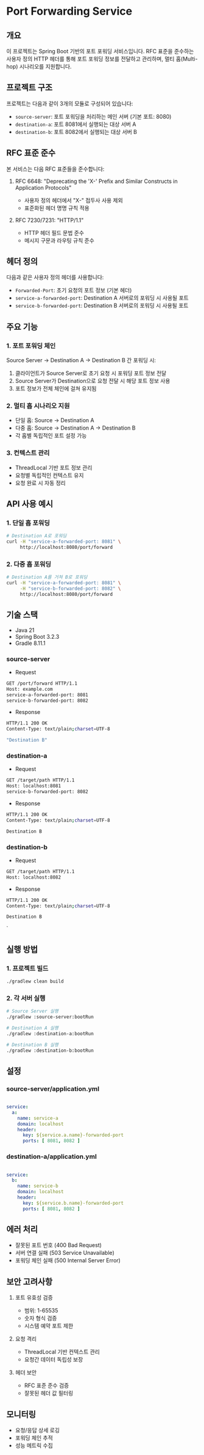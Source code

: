 # Port Forwarding Service

## 개요

이 프로젝트는 Spring Boot 기반의 포트 포워딩 서비스입니다. RFC 표준을 준수하는 사용자 정의 HTTP 헤더를 통해 포트 포워딩 정보를 전달하고 관리하며, 멀티 홉(Multi-hop) 시나리오를
지원합니다.

## 프로젝트 구조

프로젝트는 다음과 같이 3개의 모듈로 구성되어 있습니다:

- `source-server`: 포트 포워딩을 처리하는 메인 서버 (기본 포트: 8080)
- `destination-a`: 포트 8081에서 실행되는 대상 서버 A
- `destination-b`: 포트 8082에서 실행되는 대상 서버 B

## RFC 표준 준수

본 서비스는 다음 RFC 표준들을 준수합니다:

1. RFC 6648: "Deprecating the 'X-' Prefix and Similar Constructs in Application Protocols"
    - 사용자 정의 헤더에서 "X-" 접두사 사용 제외
    - 표준화된 헤더 명명 규칙 적용

2. RFC 7230/7231: "HTTP/1.1"
    - HTTP 헤더 필드 문법 준수
    - 메시지 구문과 라우팅 규칙 준수

## 헤더 정의

다음과 같은 사용자 정의 헤더를 사용합니다:

- `Forwarded-Port`: 초기 요청의 포트 정보 (기본 헤더)
- `service-a-forwarded-port`: Destination A 서버로의 포워딩 시 사용될 포트
- `service-b-forwarded-port`: Destination B 서버로의 포워딩 시 사용될 포트

## 주요 기능

### 1. 포트 포워딩 체인

Source Server → Destination A → Destination B 간 포워딩 시:

1. 클라이언트가 Source Server로 초기 요청 시 포워딩 포트 정보 전달
2. Source Server가 Destination으로 요청 전달 시 해당 포트 정보 사용
3. 포트 정보가 전체 체인에 걸쳐 유지됨

### 2. 멀티 홉 시나리오 지원

- 단일 홉: Source → Destination A
- 다중 홉: Source → Destination A → Destination B
- 각 홉별 독립적인 포트 설정 가능

### 3. 컨텍스트 관리

- ThreadLocal 기반 포트 정보 관리
- 요청별 독립적인 컨텍스트 유지
- 요청 완료 시 자동 정리

## API 사용 예시

### 1. 단일 홉 포워딩

```bash
# Destination A로 포워딩
curl -H "service-a-forwarded-port: 8081" \
     http://localhost:8080/port/forward
```

### 2. 다중 홉 포워딩

```bash
# Destination A를 거쳐 B로 포워딩
curl -H "service-a-forwarded-port: 8081" \
     -H "service-b-forwarded-port: 8082" \
     http://localhost:8080/port/forward
```

## 기술 스택

- Java 21
- Spring Boot 3.2.3
- Gradle 8.11.1

### source-server

- Request

```bash
GET /port/forward HTTP/1.1
Host: example.com
service-a-forwarded-port: 8081
service-b-forwarded-port: 8082
```

- Response

```bash
HTTP/1.1 200 OK
Content-Type: text/plain;charset=UTF-8

"Destination B"
```

### destination-a

- Request

```bash
GET /target/path HTTP/1.1
Host: localhost:8081
service-b-forwarded-port: 8082
```

- Response

```bash
HTTP/1.1 200 OK
Content-Type: text/plain;charset=UTF-8

Destination B
```

### destination-b

- Request

```bash
GET /target/path HTTP/1.1
Host: localhost:8082
```

- Response

```bash
HTTP/1.1 200 OK
Content-Type: text/plain;charset=UTF-8

Destination B

```
`
## 실행 방법

### 1. 프로젝트 빌드

```bash
./gradlew clean build
```

### 2. 각 서버 실행

```bash
# Source Server 실행
./gradlew :source-server:bootRun

# Destination A 실행
./gradlew :destination-a:bootRun

# Destination B 실행
./gradlew :destination-b:bootRun
```

## 설정

### source-server/application.yml

```yaml

service:
  a:
    name: service-a
    domain: localhost
    header:
      key: ${service.a.name}-forwarded-port
      ports: [ 8081, 8082 ]

```

### destination-a/application.yml

```yaml

service:
  b:
    name: service-b
    domain: localhost
    header:
      key: ${service.b.name}-forwarded-port
      ports: [ 8081, 8082 ]

```

## 에러 처리

- 잘못된 포트 번호 (400 Bad Request)
- 서버 연결 실패 (503 Service Unavailable)
- 포워딩 체인 실패 (500 Internal Server Error)

## 보안 고려사항

1. 포트 유효성 검증
    - 범위: 1-65535
    - 숫자 형식 검증
    - 시스템 예약 포트 제한

2. 요청 격리
    - ThreadLocal 기반 컨텍스트 관리
    - 요청간 데이터 독립성 보장

3. 헤더 보안
    - RFC 표준 준수 검증
    - 잘못된 헤더 값 필터링

## 모니터링

- 요청/응답 상세 로깅
- 포워딩 체인 추적
- 성능 메트릭 수집
